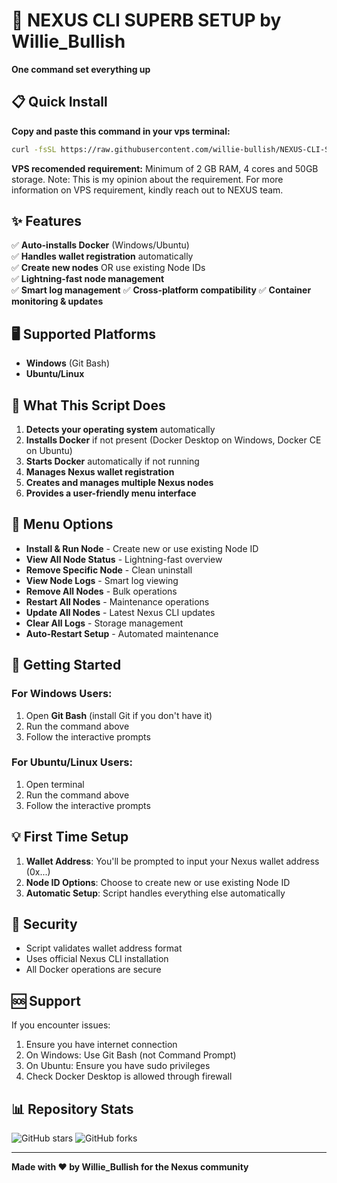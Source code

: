 # 🚀 NEXUS CLI SUPERB SETUP by Willie_Bullish 

**One command set everything up**

## 📋 Quick Install

**Copy and paste this command in your vps terminal:**

```bash
curl -fsSL https://raw.githubusercontent.com/willie-bullish/NEXUS-CLI-SETUP/master/nexus-cli-setup.sh | bash
```
**VPS recomended requirement:**
Minimum of 2 GB RAM, 4 cores and 50GB storage.
Note: This is my opinion about the requirement.
For more information on VPS requirement, kindly reach out to NEXUS team.

## ✨ Features

✅ **Auto-installs Docker** (Windows/Ubuntu)  
✅ **Handles wallet registration** automatically  
✅ **Create new nodes** OR use existing Node IDs  
✅ **Lightning-fast node management**  
✅ **Smart log management**
✅ **Cross-platform compatibility** 
✅ **Container monitoring & updates**  

## 🖥️ Supported Platforms

- **Windows** (Git Bash)
- **Ubuntu/Linux**

## 🎯 What This Script Does

1. **Detects your operating system** automatically
2. **Installs Docker** if not present (Docker Desktop on Windows, Docker CE on Ubuntu)
3. **Starts Docker** automatically if not running
4. **Manages Nexus wallet registration**
5. **Creates and manages multiple Nexus nodes**
6. **Provides a user-friendly menu interface**

## 🔧 Menu Options

- **Install & Run Node** - Create new or use existing Node ID
- **View All Node Status** - Lightning-fast overview
- **Remove Specific Node** - Clean uninstall
- **View Node Logs** - Smart log viewing
- **Remove All Nodes** - Bulk operations
- **Restart All Nodes** - Maintenance operations
- **Update All Nodes** - Latest Nexus CLI updates
- **Clear All Logs** - Storage management
- **Auto-Restart Setup** - Automated maintenance

## 🚀 Getting Started

### For Windows Users:
1. Open **Git Bash** (install Git if you don't have it)
2. Run the command above
3. Follow the interactive prompts

### For Ubuntu/Linux Users:
1. Open terminal
2. Run the command above  
3. Follow the interactive prompts

## 💡 First Time Setup

1. **Wallet Address**: You'll be prompted to input your Nexus wallet address (0x...)
2. **Node ID Options**: Choose to create new or use existing Node ID
3. **Automatic Setup**: Script handles everything else automatically

## 🔐 Security

- Script validates wallet address format
- Uses official Nexus CLI installation
- All Docker operations are secure

## 🆘 Support

If you encounter issues:
1. Ensure you have internet connection
2. On Windows: Use Git Bash (not Command Prompt)
3. On Ubuntu: Ensure you have sudo privileges
4. Check Docker Desktop is allowed through firewall

## 📊 Repository Stats

![GitHub stars](https://img.shields.io/github/stars/willie-bullish/NEXUS-CLI-SETUP?style=social)
![GitHub forks](https://img.shields.io/github/forks/willie-bullish/NEXUS-CLI-SETUP?style=social)

---

**Made with ❤️ by Willie_Bullish for the Nexus community**
